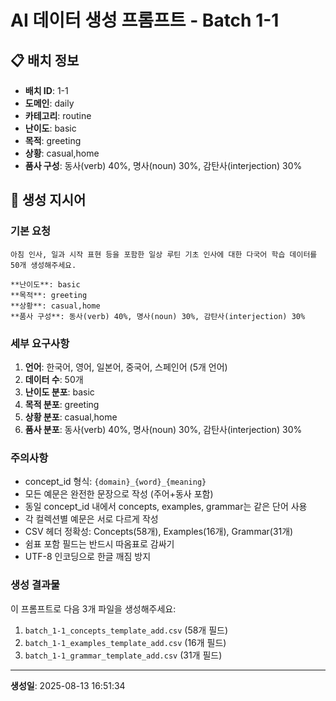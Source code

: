 # AI 데이터 생성 프롬프트 - Batch 1-1

## 📋 배치 정보

- **배치 ID**: 1-1
- **도메인**: daily
- **카테고리**: routine
- **난이도**: basic
- **목적**: greeting
- **상황**: casual,home
- **품사 구성**: 동사(verb) 40%, 명사(noun) 30%, 감탄사(interjection) 30%

## 🎯 생성 지시어

### 기본 요청
```
아침 인사, 일과 시작 표현 등을 포함한 일상 루틴 기초 인사에 대한 다국어 학습 데이터를 50개 생성해주세요.

**난이도**: basic
**목적**: greeting
**상황**: casual,home
**품사 구성**: 동사(verb) 40%, 명사(noun) 30%, 감탄사(interjection) 30%
```

### 세부 요구사항

1. **언어**: 한국어, 영어, 일본어, 중국어, 스페인어 (5개 언어)
2. **데이터 수**: 50개
3. **난이도 분포**: basic
4. **목적 분포**: greeting
5. **상황 분포**: casual,home
6. **품사 분포**: 동사(verb) 40%, 명사(noun) 30%, 감탄사(interjection) 30%

### 주의사항

- concept_id 형식: `{domain}_{word}_{meaning}`
- 모든 예문은 완전한 문장으로 작성 (주어+동사 포함)
- 동일 concept_id 내에서 concepts, examples, grammar는 같은 단어 사용
- 각 컬렉션별 예문은 서로 다르게 작성
- CSV 헤더 정확성: Concepts(58개), Examples(16개), Grammar(31개)
- 쉼표 포함 필드는 반드시 따옴표로 감싸기
- UTF-8 인코딩으로 한글 깨짐 방지

### 생성 결과물

이 프롬프트로 다음 3개 파일을 생성해주세요:
1. `batch_1-1_concepts_template_add.csv` (58개 필드)
2. `batch_1-1_examples_template_add.csv` (16개 필드)  
3. `batch_1-1_grammar_template_add.csv` (31개 필드)

---

**생성일**: 2025-08-13 16:51:34
